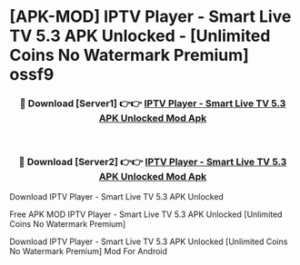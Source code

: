 # [APK-MOD] IPTV Player - Smart Live TV 5.3 APK Unlocked - [Unlimited Coins No Watermark Premium] ossf9



<div align="center">
<h3>🔴 Download [Server1] 👉👉 <a href="https://momento.my/?title=IPTV_Player_-_Smart_Live_TV_5.3_APK_Unlocked">IPTV Player - Smart Live TV 5.3 APK Unlocked Mod Apk</a></h3><br>

<h3>🔴 Download [Server2] 👉👉 <a href="https://momento.my/?title=IPTV_Player_-_Smart_Live_TV_5.3_APK_Unlocked">IPTV Player - Smart Live TV 5.3 APK Unlocked Mod Apk</a></h3>
</div>



Download IPTV Player - Smart Live TV 5.3 APK Unlocked 

Free APK MOD IPTV Player - Smart Live TV 5.3 APK Unlocked [Unlimited Coins No Watermark Premium]

Download IPTV Player - Smart Live TV 5.3 APK Unlocked [Unlimited Coins No Watermark Premium] Mod For Android
